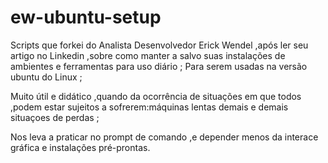 # ew-ubuntu-setup

Scripts que forkei  do Analista Desenvolvedor Erick Wendel ,após ler seu artigo no Linkedin ,sobre como manter a salvo suas instalações de ambientes 
e ferramentas para uso diário ;
Para serem usadas na versão ubuntu do Linux ;

Muito útil e didático ,quando da ocorrência de situações em que todos ,podem estar sujeitos a sofrerem:máquinas lentas demais e demais 
situaçoes de perdas ;

Nos leva a praticar no prompt de comando  ,e depender menos da interace gráfica e instalações pré-prontas.
